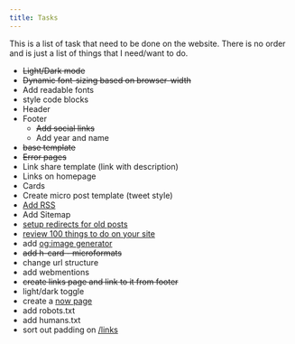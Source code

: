 ```yaml
---
title: Tasks
---
```

This is a list of task that need to be done on the website. There is no order and is just a list of things that I need/want to do.

- ~~Light/Dark mode~~
- ~~Dynamic font-sizing based on browser-width~~
- Add readable fonts
- style code blocks
- Header
- Footer
  - ~~Add social links~~
  - Add year and name
- ~~base template~~
- ~~Error pages~~
- Link share template (link with description)
- Links on homepage
- Cards
- Create micro post template (tweet style)
- [Add RSS](https://buttondown.email/ownyourweb/archive/issue-09/)
- Add Sitemap
- [setup redirects for old posts](https://www.aleksandrhovhannisyan.com/blog/eleventy-netlify-redirects/)
- [review 100 things to do on your site](https://jamesg.blog/2024/02/19/personal-website-ideas/)
- add [og:image generator](https://www.npmjs.com/package/eleventy-plugin-og-image)
- ~~add h-card - microformats~~
- change url structure
- add webmentions
- ~~create links page and link to it from footer~~
- light/dark toggle
- create a [now page](https://nownownow.com/about)
- add robots.txt
- add humans.txt
- sort out padding on [/links](/links)
